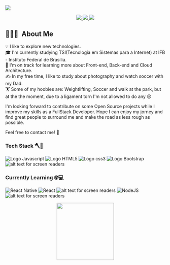 <img  src="https://i.ibb.co/X3BmmG0/download.png">

<p align="center">
  <a href="https://www.instagram.com/chileninhow/">
    <img src="https://img.shields.io/badge/Instagram-E4405F?style=for-the-badge&logo=instagram&logoColor=white">
  <a>
  <a href="https://twitter.com/chilenimmm">
    <img src="https://img.shields.io/badge/Twitter-1DA1F2?style=for-the-badge&logo=twitter&logoColor=white">
  </a> 
  <a href="https://www.linkedin.com/in/guilherme-costa-75535622/">
    <img src="https://img.shields.io/badge/LinkedIn-0077B5?style=for-the-badge&logo=linkedin&logoColor=white">  
  </a>
</p>
    
    
## 👨🏻‍💻 &nbsp;About Me

💡 I like to explore new technologies.\
🎓 I'm currently studying TSI(Tecnologia em Sistemas para a Internet) at IFB - Instituto Federal de Brasília.\
🌱 I'm on track for learning more about Front-end, Back-end and Cloud Architecture.\
✍️ In my free time, I like to study about photography and watch soccer with my Dad.\
🏋️ Some of my hoobies are: Weightlifting, Soccer and walk at the park, but at the the moment, due to a ligament torn I'm not allowed to do any 😢
    

I'm looking forward to contribute on some Open Source projects while I improve my skills as a FullStack Developer. Hope I can enjoy my jorney and find great people to surround me and make the road as less rough as possible. 

Feel free to contact me! 🐼
    

### Tech Stack 🪓👷
 
![Logo Javascript](https://img.shields.io/badge/JavaScript-F7DF1E?style=for-the-badge&logo=javascript&logoColor=black "JavaScript")
![Logo HTML5](https://img.shields.io/badge/HTML5-E34F26?style=for-the-badge&logo=html5&logoColor=white "HTML5")
![Logo css3](https://img.shields.io/badge/CSS3-1572B6?style=for-the-badge&logo=css3&logoColor=white "CSS3")
![Logo Bootstrap](https://img.shields.io/badge/Bootstrap-563D7C?style=for-the-badge&logo=bootstrap&logoColor=white "Bootstrap")
![alt text for screen readers](https://img.shields.io/badge/Java-ED8B00?style=for-the-badge&logo=java&logoColor=white "JAVA")


### Currently Learning 🤓💻

![React Native](https://img.shields.io/badge/react_native-%2320232a.svg?style=for-the-badge&logo=react&logoColor=%2361DAFB)
![React](https://img.shields.io/badge/react-%2320232a.svg?style=for-the-badge&logo=react&logoColor=%2361DAFB)
![alt text for screen readers](https://img.shields.io/badge/TypeScript-007ACC?style=for-the-badge&logo=typescript&logoColor=white "TypeScript")
![NodeJS](https://img.shields.io/badge/node.js-6DA55F?style=for-the-badge&logo=node.js&logoColor=white)
![alt text for screen readers](https://img.shields.io/badge/Git-E34F26?style=for-the-badge&logo=git&logoColor=white "GIT")

 
<p align="center">
<a href="https://github.com/GuilhermeCostaDF">
  <img height="180em" src="https://github-readme-stats-eight-theta.vercel.app/api/top-langs/?username=GuilhermeCostaDF&layout=compact&langs_count=8&theme=dracula"/>
</a>
</p>




